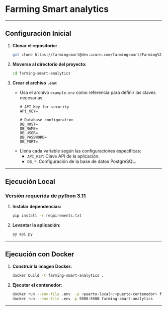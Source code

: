 # Farming Smart analytics
---

## Configuración Inicial

1. **Clonar el repositorio:**
   ```bash
   git clone https://farmingsmart@dev.azure.com/farmingsmart/Farming%20Smart/_git/farming-smart-analytics
   ```

2. **Moverse al directorio del proyecto:**
   ```bash
   cd farming-smart-analytics
   ```

3. **Crear el archivo `.env`:**
   - Usa el archivo `example.env` como referencia para definir las claves necesarias:
     ```plaintext
     # API Key for security
     API_KEY=

     # Database configuration
     DB_HOST=
     DB_NAME=
     DB_USER=
     DB_PASSWORD=
     DB_PORT=
     ```
   - Llena cada variable según las configuraciones específicas:
     - `API_KEY`: Clave API de la aplicación.
     - `DB_*`: Configuración de la base de datos PostgreSQL.

---


## Ejecución Local
### Versión requerida de python 3.11

1. **Instalar dependencias:**
   ```bash
   pip install -r requirements.txt
   ```

2. **Levantar la aplicación:**
   ```bash
   py api.py
   ```
---

## Ejecución con Docker

1. **Construir la imagen Docker:**
   ```bash
   docker build -t farming-smart-analytics .
   ```

2. **Ejecutar el contenedor:**
   ```bash
   docker run --env-file .env  -p <puerto-local>:<puerto-contenedor> farming-smart-analytics
   docker run --env-file .env -p 5000:5000 farming-smart-analytics
   ```
---
